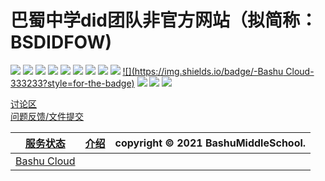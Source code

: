 # 巴蜀中学did团队非官方网站（拟简称：BSDIDFOW)
[![](https://img.shields.io/badge/-首页-333233?style=for-the-badge)](https://bashumiddleschool.github.io/2021Did/)
![](https://img.shields.io/badge/--333233?style=for-the-badge)
![](https://img.shields.io/badge/--333233?style=for-the-badge)
[![](https://img.shields.io/badge/-下载-333233?style=for-the-badge)](https://bashumiddleschool.github.io/2021Did/download)
![](https://img.shields.io/badge/--333233?style=for-the-badge)
![](https://img.shields.io/badge/--333233?style=for-the-badge)
[![](https://img.shields.io/badge/-%E4%B8%8A%E4%BC%A0-333233?style=for-the-badge)](https://bashumiddleschool.github.io/2021Did/upload)
![](https://img.shields.io/badge/--333233?style=for-the-badge)
![](https://img.shields.io/badge/--333233?style=for-the-badge)
[![](https://img.shields.io/badge/-Bashu Cloud-333233?style=for-the-badge)](https://bashumiddleschool.github.io/2021Did/bscloud/index)
![](https://img.shields.io/badge/--333233?style=for-the-badge)
![](https://img.shields.io/badge/--333233?style=for-the-badge)
[![](https://img.shields.io/badge/-%E6%94%AF%E6%8C%81-333233?style=for-the-badge)](https://bashumiddleschool.github.io/2021Did/support)    
    
[讨论区](https://github.com/BashuMiddleSchool/2021Did/discussions)   
[问题反馈/文件提交](https://github.com/BashuMiddleSchool/2021Did/issues/new)


| [服务状态](https://bashumiddleschool.github.io/2021Did/status) | [介绍](https://bashumiddleschool.github.io/2021Did/intro) | copyright © 2021 BashuMiddleSchool. |
| :------: | :--------: | :---------: |
| [Bashu Cloud](https://bashumiddleschool.github.io/2021Did/bscloud/index) | | |

